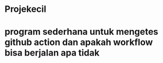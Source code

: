 # Projekecil

# program sederhana untuk mengetes github action dan apakah workflow bisa berjalan apa tidak
